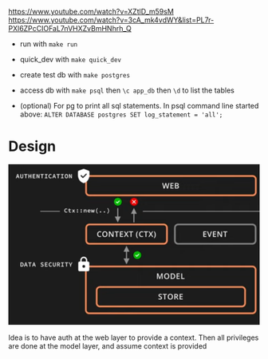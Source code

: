 https://www.youtube.com/watch?v=XZtlD_m59sM
https://www.youtube.com/watch?v=3cA_mk4vdWY&list=PL7r-PXl6ZPcCIOFaL7nVHXZvBmHNhrh_Q

- run with `make run`
- quick_dev with `make quick_dev`

- create test db with `make postgres`
- access db with `make psql` then `\c app_db` then `\d` to list the tables

- (optional) For pg to print all sql statements. In psql command line started above:
  `ALTER DATABASE postgres SET log_statement = 'all';`

# Design

![web_model_layer](web_model_layer.png)

Idea is to have auth at the web layer to provide a context.
Then all privileges are done at the model layer, and assume context is provided
